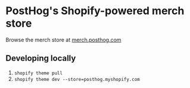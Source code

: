 # PostHog's Shopify-powered merch store

Browse the merch store at [merch.posthog.com](https://merch.posthog.com)

## Developing locally

1. `shopify theme pull`
1. `shopify theme dev --store=posthog.myshopify.com`

